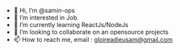 - 👋 Hi, I’m @samin-ops
- 👀 I’m interested in Job.
- 🌱 I’m currently learning ReactJs/NodeJs
- 💞️ I’m looking to collaborate on an opensource projects
- 📫 How to reach me, email : gloireadieusam@gmail.com

<!---
samin-ops/samin-ops is a ✨ special ✨ repository because its `README.md` (this file) appears on your GitHub profile.
You can click the Preview link to take a look at your changes.
--->
